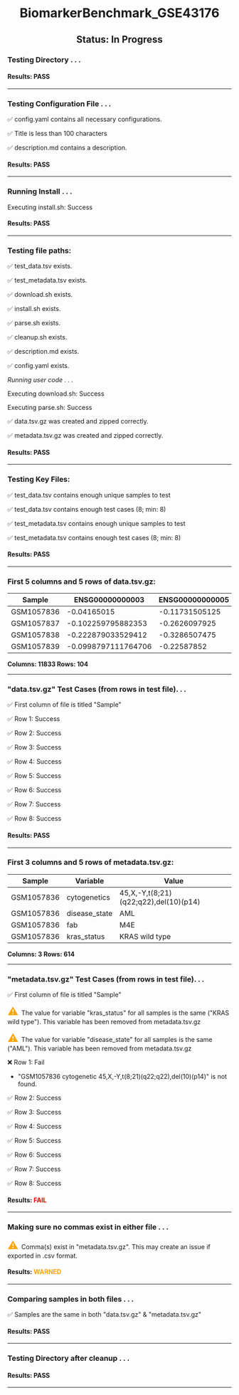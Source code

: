 <h1><center>BiomarkerBenchmark_GSE43176</center></h1>
<h2><center> Status: In Progress </center></h2>


### Testing Directory . . .

#### Results: PASS
---
### Testing Configuration File . . .

&#9989;	config.yaml contains all necessary configurations.

&#9989;	Title is less than 100 characters

&#9989;	description.md contains a description.

#### Results: PASS
---
### Running Install . . .

Executing install.sh: Success

#### Results: PASS
---

### Testing file paths:

&#9989;	test_data.tsv exists.

&#9989;	test_metadata.tsv exists.

&#9989;	download.sh exists.

&#9989;	install.sh exists.

&#9989;	parse.sh exists.

&#9989;	cleanup.sh exists.

&#9989;	description.md exists.

&#9989;	config.yaml exists.

*Running user code . . .*

Executing download.sh: Success

Executing parse.sh: Success

&#9989;	data.tsv.gz was created and zipped correctly.

&#9989;	metadata.tsv.gz was created and zipped correctly.

#### Results: PASS
---
### Testing Key Files:

&#9989;	test_data.tsv contains enough unique samples to test

&#9989;	test_data.tsv contains enough test cases (8; min: 8)

&#9989;	test_metadata.tsv contains enough unique samples to test

&#9989;	test_metadata.tsv contains enough test cases (8; min: 8)

#### Results: PASS
---

### First 5 columns and 5 rows of data.tsv.gz:

|	Sample	|	ENSG00000000003	|	ENSG00000000005	|	ENSG00000000419	|	ENSG00000000457	|
|	---	|	---	|	---	|	---	|	---	|
|	GSM1057836	|	-0.04165015	|	-0.11731505125	|	0.74634068	|	-0.10284184173913	|
|	GSM1057837	|	-0.102259795882353	|	-0.2626097925	|	1.11522876333333	|	-0.0383493347826087	|
|	GSM1057838	|	-0.222879033529412	|	-0.3286507475	|	1.06145151111111	|	-0.0790448365217391	|
|	GSM1057839	|	-0.0998797111764706	|	-0.22587852	|	1.21281470444444	|	0.06549571	|

**Columns: 11833 Rows: 104**

---
### "data.tsv.gz" Test Cases (from rows in test file). . .

&#9989;	First column of file is titled "Sample"

&#9989;	Row 1: Success

&#9989;	Row 2: Success

&#9989;	Row 3: Success

&#9989;	Row 4: Success

&#9989;	Row 5: Success

&#9989;	Row 6: Success

&#9989;	Row 7: Success

&#9989;	Row 8: Success

#### Results: PASS
---
### First 3 columns and 5 rows of metadata.tsv.gz:

|	Sample	|	Variable	|	Value	|
|	---	|	---	|	---	|
|	GSM1057836	|	cytogenetics	|	45,X,-Y,t(8;21)(q22;q22),del(10)(p14)	|
|	GSM1057836	|	disease_state	|	AML	|
|	GSM1057836	|	fab	|	M4E	|
|	GSM1057836	|	kras_status	|	KRAS wild type	|

**Columns: 3 Rows: 614**

---
### "metadata.tsv.gz" Test Cases (from rows in test file). . .

&#9989;	First column of file is titled "Sample"

<p><font color="orange" size="+2">&#9888;	</font>The value for variable "kras_status" for all samples is the same ("KRAS wild type"). This variable has been removed from metadata.tsv.gz</p>

<p><font color="orange" size="+2">&#9888;	</font>The value for variable "disease_state" for all samples is the same ("AML"). This variable has been removed from metadata.tsv.gz</p>

&#10060;	Row 1: Fail
- "GSM1057836	cytogenetic	45,X,-Y,t(8;21)(q22;q22),del(10)(p14)" is not found.

&#9989;	Row 2: Success

&#9989;	Row 3: Success

&#9989;	Row 4: Success

&#9989;	Row 5: Success

&#9989;	Row 6: Success

&#9989;	Row 7: Success

&#9989;	Row 8: Success

#### Results: **<font color="red">FAIL</font>**
---
### Making sure no commas exist in either file . . .

<p><font color="orange" size="+2">&#9888;	</font>Comma(s) exist in "metadata.tsv.gz". This may create an issue if exported in .csv format.</p>

#### Results: **<font color="orange">WARNED</font>**
---
### Comparing samples in both files . . .

&#9989;	Samples are the same in both "data.tsv.gz" & "metadata.tsv.gz"

#### Results: PASS

---
### Testing Directory after cleanup . . .

#### Results: PASS
---
